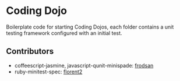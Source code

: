 Coding Dojo
===

Boilerplate code for starting Coding Dojos, each folder contains a unit testing framework configured with an initial test.

Contributors
---
* coffeescript-jasmine, javascript-qunit-minispade: [frodsan](https://github.com/frodsan)
* ruby-minitest-spec: [florent2](https://github.com/florent2)
